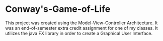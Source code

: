 # Conway's-Game-of-Life
This project was created using the Model-View-Controller Architecture. It was an end-of-semester extra credit assignment for one of my classes. It utilizes the java FX library in order to create a Graphical User Interface.
